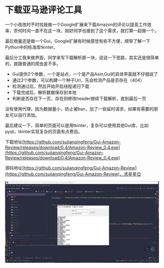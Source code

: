 # 下载亚马逊评论工具
一个小改改时不时找我做一个Google扩展来下载Amazon的评论以提高工作效率，奈何时间一直不在这一块，刚好同学也接到了这个需求，就打算一起做一个。

最后商量还是做一个Gui，Google扩展有时候感觉有些不方便，顺带了解一下Python中的标准库tkinter。

最后分工我来做界面，同学来写下载解析那一块，说说一下思路，其实还是很简单的，就跟普通的爬虫差不多。

- Gui提供2个参数，一个是站点，一个是产品Asin,Gui的具体界面就不仔细说了
- 通过2个参数，可以构建一个种子Url，先会检测产品是否存在（404）
- 检测通过后，然后开始开启线程递归下载
- 下载完成后，解析数据保存到本地
- 判断是否存在下一页，存在则修改header继续下载解析，直到最后一页

没有使用代理，因为数据量小，防止被ban，加了一些延时请求，如果有需要的朋友可以自行添加。

最后建议一下，简单的页面可以是用tkinter，复杂可以使用其他Gui库，比如pyqt，tkinter实现复杂的页面有点费劲。

下载地址[https://github.com/sujianqingfeng/Gui-Amazon-Review/releases/download/0.4/Amazon-Review_0.4.exe](https://github.com/sujianqingfeng/Gui-Amazon-Review/releases/download/0.4/Amazon-Review_0.4.exe)

源码地址[https://github.com/sujianqingfeng/Gui-Amazon-Review](https://github.com/sujianqingfeng/Gui-Amazon-Review)，求星星😊

![结果](./screenshot/result.png)
